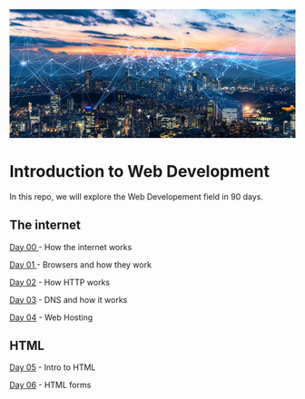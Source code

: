 <img src="./avatar.jpg" alt="the-internet" >

# Introduction to Web Development
In this repo, we  will explore the  Web Developement field in 90 days. 

## The internet
[Day 00 ](./day00/) - How the internet works 

[Day 01 ](./day01/) - Browsers and how they work

[Day 02](./day02/) - How HTTP works

[Day 03](./day03/) - DNS and how it works

[Day 04](./day04/) - Web Hosting

## HTML 

[Day 05](./day05/) - Intro to HTML

[Day 06](./day06/) - HTML forms 